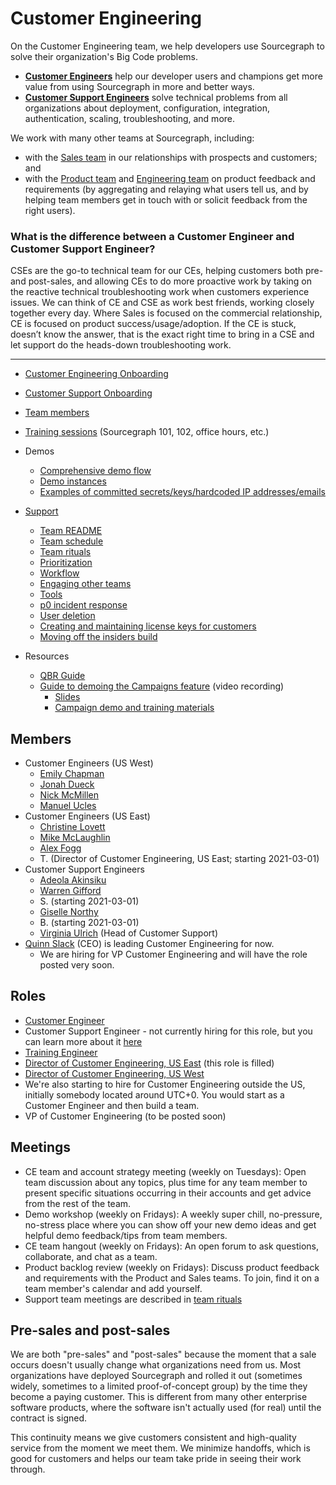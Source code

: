 # Customer Engineering

On the Customer Engineering team, we help developers use Sourcegraph to solve their organization's Big Code problems. 

- [**Customer Engineers**](https://jobs.lever.co/sourcegraph/3ede0606-7a86-45d4-a627-e8cbae7a1a57) help our developer users and champions get more value from using Sourcegraph in more and better ways.
- [**Customer Support Engineers**](https://jobs.lever.co/sourcegraph/d58a382e-0c20-4dec-9657-63f164ec703a) solve technical problems from all organizations about deployment, configuration, integration, authentication, scaling, troubleshooting, and more. <!-- Example: A Customer Support Engineer might help a customer get perfect cross-repository code intelligence set up for all of their code so they have joyful and more effective code reviews. -->

We work with many other teams at Sourcegraph, including:

- with the [Sales team](../sales/index.md) in our relationships with prospects and customers; and
- with the [Product team](../product/index.md) and [Engineering team](../engineering/index.md) on product feedback and requirements (by aggregating and relaying what users tell us, and by helping team members get in touch with or solicit feedback from the right users).

### What is the difference between a Customer Engineer and Customer Support Engineer?
CSEs are the go-to technical team for our CEs, helping customers both pre- and post-sales, and allowing CEs to do more proactive work by taking on the reactive technical troubleshooting work when customers experience issues. We can think of CE and CSE as work best friends, working closely together every day. Where Sales is focused on the commercial relationship, CE is focused on product success/usage/adoption. If the CE is stuck, doesn’t know the answer, that is the exact right time to bring in a CSE and let support do the heads-down troubleshooting work. 

---

* [Customer Engineering Onboarding](onboarding.md)
* [Customer Support Onboarding](customer-support-onboarding.md)
* [Team members](#members)
* [Training sessions](https://docs.google.com/document/d/1nFePrSIcIakMmjOEY01vNc6VRe7WiJ0iOWygeZlbpYw/edit) (Sourcegraph 101, 102, office hours, etc.)
* Demos
  * [Comprehensive demo flow](https://docs.google.com/document/d/1q903Yl-vkOqkQ4e3JRiw-u8x8aJ50iTezllzcj_MJWc/edit)
  * [Demo instances](demo_instances.md)
  * [Examples of committed secrets/keys/hardcoded IP addresses/emails](https://github.com/sourcegraph-testing/ce-code-smells/)
* [Support](support.md)
	* [Team README](support-bios.md)
	* [Team schedule](support-schedule.md)
	* [Team rituals](support-team-rituals.md)
	* [Prioritization](support-prioritization.md)
	* [Workflow](support-workflow.md)
	* [Engaging other teams](engaging-other-teams.md)
	* [Tools](support-tools.md)
	* [p0 incident response](p0-Incident-Response.md)
	* [User deletion](delete_users_guide.md)
	* [Creating and maintaining license keys for customers](license_keys.md)
	* [Moving off the insiders build](leaving-insiders-build.md)

* Resources
  * [QBR Guide](https://docs.google.com/document/d/1gFRn2SkX19sU0GSMGndNkk-I9cFe7FlN3xlZ2UX3Frs/edit#u)
  * [Guide to demoing the Campaigns feature](https://drive.google.com/drive/folders/18Sa_NpsVRvVV8MIvuXyoDEinpEf8fbGn) (video recording)
    * [Slides](https://docs.google.com/presentation/d/1niZBMhHKWJT1-n_ExSbYIRD51vcubrWwQm-Tc5EZo8s/edit#slide=id.g7d2aea8729_0_0)
    * [Campaign demo and training materials](https://docs.google.com/document/d/1xQxhdGaudydOn5nBGIG91F6Z4VR4NwBfuKFvgbmCjJo/edit?usp=drive_web&ouid=107037782400977645523)


## Members

<!-- Alphabetically, by surname. -->

- Customer Engineers (US West)
  - [Emily Chapman](../../company/team/index.md#emily-chapman-she-her)
  - [Jonah Dueck](../../company/team/index.md#jonah-dueck-he-him)
  - [Nick McMillen](../../company/team/index.md#nick-mcmillen-he-him)
  - [Manuel Ucles](../../company/team/index.md#manuel-ucles)
- Customer Engineers (US East)
  - [Christine Lovett](../../company/team/index.md#christine-lovett-she-her)
  - [Mike McLaughlin](../../company/team/index.md#mike-mclaughlin-he-him)
  - [Alex Fogg](../../company/team/index.md#alex-fogg-he-him)
  - T. (Director of Customer Engineering, US East; starting 2021-03-01)
- Customer Support Engineers
  - [Adeola Akinsiku](../../company/team/index.md#adeola-akinsiku)
  - [Warren Gifford](../../company/team/index.md#warren-gifford-he-him)
  - S. (starting 2021-03-01)
  - [Giselle Northy](../../company/team/index.md#giselle-northy-she-her)
  - B. (starting 2021-03-01)
  - [Virginia Ulrich](../../company/team/index.md#virginia-ulrich-she-her) (Head of Customer Support)
- [Quinn Slack](../../company/team/index.md#quinn-slack) (CEO) is leading Customer Engineering for now.
  - We are hiring for VP Customer Engineering and will have the role posted very soon.

## Roles

- [Customer Engineer](https://jobs.lever.co/sourcegraph/3ede0606-7a86-45d4-a627-e8cbae7a1a57)
- Customer Support Engineer - not currently hiring for this role, but you can learn more about it [here](https://about.sourcegraph.com/handbook/ce/support)
- [Training Engineer](https://jobs.lever.co/sourcegraph/7aae60bb-228f-4e48-89f8-d16646aa4642)
- [Director of Customer Engineering, US East](https://jobs.lever.co/sourcegraph/cb233f84-da0e-4c1d-8a75-c86e265609b1) (this role is filled)
- [Director of Customer Engineering, US West](https://jobs.lever.co/sourcegraph/cb233f84-da0e-4c1d-8a75-c86e265609b1)
- We're also starting to hire for Customer Engineering outside the US, initially somebody located around UTC+0. You would start as a Customer Engineer and then build a team.
- VP of Customer Engineering (to be posted soon)

## Meetings

* CE team and account strategy meeting (weekly on Tuesdays): Open team discussion about any topics, plus time for any team member to present specific situations occurring in their accounts and get advice from the rest of the team.
* Demo workshop (weekly on Fridays): A weekly super chill, no-pressure, no-stress place where you can show off your new demo ideas and get helpful demo feedback/tips from team members.
* CE team hangout (weekly on Fridays): An open forum to ask questions, collaborate, and chat as a team.
* Product backlog review (weekly on Fridays): Discuss product feedback and requirements with the Product and Sales teams. To join, find it on a team member's calendar and add yourself.
* Support team meetings are described in [team rituals](support-team-rituals.md)

## Pre-sales and post-sales

We are both "pre-sales" and "post-sales" because the moment that a sale occurs doesn't usually change what organizations need from us. Most organizations have deployed Sourcegraph and rolled it out (sometimes widely, sometimes to a limited proof-of-concept group) by the time they become a paying customer. This is different from many other enterprise software products, where the software isn't actually used (for real) until the contract is signed.

This continuity means we give customers consistent and high-quality service from the moment we meet them. We minimize handoffs, which is good for customers and helps our team take pride in seeing their work through.
